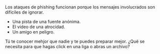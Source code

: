 [Title]: # (¿Cómo te atacarías a tí mismo?)
[Order]: # (8)

Los ataques de phishing funcionan porque los mensajes involucrados son difíciles de ignorar.

* Una pista de una fuente anónima. 
* El video de una atrocidad.
* Un amigo en peligro.

Tú te conocer mehjor que nadie y te puedes preparar mejor. ¿Qué se necesita para que hagas click en una liga o abras un archivo?
